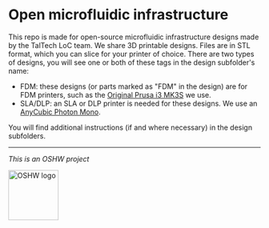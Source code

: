 # Open microfluidic infrastructure
This repo is made for open-source microfluidic infrastructure designs made by the TalTech LoC team. We share 3D printable designs. Files are in STL format, which you can slice for your printer of choice. There are two types of designs, you will see one or both of these tags in the design subfolder's name: 
- FDM: these designs (or parts marked as "FDM" in the design) are for FDM printers, such as the [Original Prusa i3 MK3S](https://shop.prusa3d.com/en/51-original-prusa-i3-mk3s) we use. 
- SLA/DLP: an SLA or DLP printer is needed for these designs. We use an [AnyCubic Photon Mono](https://www.anycubic.com/products/photon-mono-resin-3d-printer).

You will find additional instructions (if and where necessary) in the design subfolders. 

----
*This is an OSHW project*

<img width="100" alt="OSHW logo" src="https://user-images.githubusercontent.com/88547337/128850530-939ac16d-7ed8-4db1-bc7a-f7576cf48e71.png">
